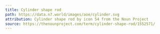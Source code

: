```yaml
---
title: Cylinder shape rod
path: https://data.n7.world/images/aoe/cylinder.svg
attribution: Cylinder shape rod by icon 54 from the Noun Project
source: https://thenounproject.com/term/cylinder-shape-rod/1552571/
---
```


